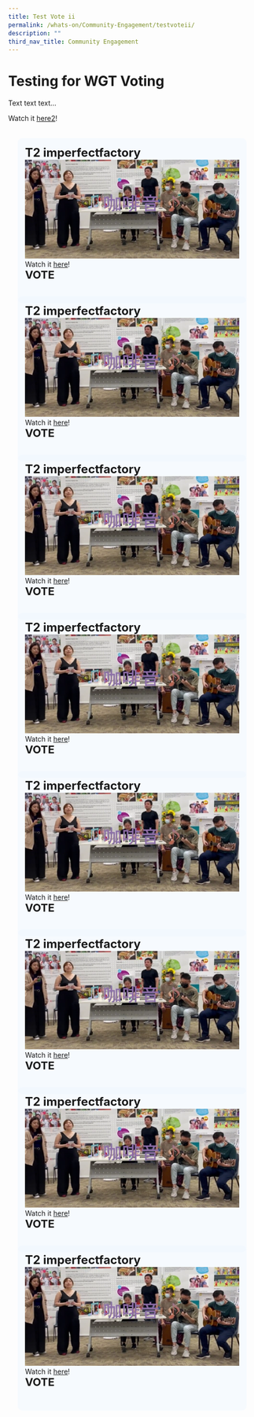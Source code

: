```yaml
---
title: Test Vote ii
permalink: /whats-on/Community-Engagement/testvoteii/
description: ""
third_nav_title: Community Engagement
---
```

# Testing for WGT Voting
Text text text...

<div>
Watch it <a href="https://www.instagram.com/p/CgIYDqPh8xT/">here2</a>!</div>

<ul style="display: grid; grid-template-columns: repeat(auto-fit, minmax(228px, 1fr)); gap: 1rem; margin: 2rem 2vw; padding: 0; list-style-type: none;">
<li>
				 <div style="position: relative; display: block; height: 100%;  overflow: hidden; text-decoration: none; background-color:hsla(208, 100%, 97%, .5); padding: 15px; border-radius: 10px;">
				 <span style="font-size: 24px; font-weight: bold; font-color: pink;">T2 imperfectfactory</span>
					 <img style="height:auto;width:auto;" src="/images/WGT23/TT/T2.png">
Watch it <a href="https://www.instagram.com/p/CgI8ziFsfZB/" target=”_blank”>here</a>!<br>
	 <span style="font-size: 22px; font-weight: bold; font-color: pink;">VOTE</span>
				 </div>
	</li>
<li>
				 <div style="position: relative; display: block; height: 100%;  overflow: hidden; text-decoration: none; background-color:hsla(208, 100%, 97%, .5); padding: 15px; border-radius: 10px;">
				 <span style="font-size: 24px; font-weight: bold; font-color: pink;">T2 imperfectfactory</span>
					 <img style="height:auto;width:auto;" src="/images/WGT23/TT/T2.png">
Watch it <a href="https://www.instagram.com/p/CgI8ziFsfZB/" target=”_blank”>here</a>!<br>
	 <span style="font-size: 22px; font-weight: bold; font-color: pink;">VOTE</span>
				 </div>
	</li>
<li>
				 <div style="position: relative; display: block; height: 100%;  overflow: hidden; text-decoration: none; background-color:hsla(208, 100%, 97%, .5); padding: 15px; border-radius: 10px;">
				 <span style="font-size: 24px; font-weight: bold; font-color: pink;">T2 imperfectfactory</span>
					 <img style="height:auto;width:auto;" src="/images/WGT23/TT/T2.png">
Watch it <a href="https://www.instagram.com/p/CgI8ziFsfZB/" target=”_blank”>here</a>!<br>
	 <span style="font-size: 22px; font-weight: bold; font-color: pink;">VOTE</span>
				 </div>
	</li>
<li>
				 <div style="position: relative; display: block; height: 100%;  overflow: hidden; text-decoration: none; background-color:hsla(208, 100%, 97%, .5); padding: 15px; border-radius: 10px;">
				 <span style="font-size: 24px; font-weight: bold; font-color: pink;">T2 imperfectfactory</span>
					 <img style="height:auto;width:auto;" src="/images/WGT23/TT/T2.png">
Watch it <a href="https://www.instagram.com/p/CgI8ziFsfZB/" target=”_blank”>here</a>!<br>
	 <span style="font-size: 22px; font-weight: bold; font-color: pink;">VOTE</span>
				 </div>
	</li>
<li>
				 <div style="position: relative; display: block; height: 100%;  overflow: hidden; text-decoration: none; background-color:hsla(208, 100%, 97%, .5); padding: 15px; border-radius: 10px;">
				 <span style="font-size: 24px; font-weight: bold; font-color: pink;">T2 imperfectfactory</span>
					 <img style="height:auto;width:auto;" src="/images/WGT23/TT/T2.png">
Watch it <a href="https://www.instagram.com/p/CgI8ziFsfZB/" target=”_blank”>here</a>!<br>
	 <span style="font-size: 22px; font-weight: bold; font-color: pink;">VOTE</span>
				 </div>
	</li>
<li>
				 <div style="position: relative; display: block; height: 100%;  overflow: hidden; text-decoration: none; background-color:hsla(208, 100%, 97%, .5); padding: 15px; border-radius: 10px;">
				 <span style="font-size: 24px; font-weight: bold; font-color: pink;">T2 imperfectfactory</span>
					 <img style="height:auto;width:auto;" src="/images/WGT23/TT/T2.png">
Watch it <a href="https://www.instagram.com/p/CgI8ziFsfZB/" target=”_blank”>here</a>!<br>
	 <span style="font-size: 22px; font-weight: bold; font-color: pink;">VOTE</span>
				 </div>
	</li>
<li>
				 <div style="position: relative; display: block; height: 100%;  overflow: hidden; text-decoration: none; background-color:hsla(208, 100%, 97%, .5); padding: 15px; border-radius: 10px;">
				 <span style="font-size: 24px; font-weight: bold; font-color: pink;">T2 imperfectfactory</span>
					 <img style="height:auto;width:auto;" src="/images/WGT23/TT/T2.png">
Watch it <a href="https://www.instagram.com/p/CgI8ziFsfZB/" target=”_blank”>here</a>!<br>
	 <span style="font-size: 22px; font-weight: bold; font-color: pink;">VOTE</span>
				 </div>
	</li>
<li>
				 <div style="position: relative; display: block; height: 100%;  overflow: hidden; text-decoration: none; background-color:hsla(208, 100%, 97%, .5); padding: 15px; border-radius: 10px;">
				 <span style="font-size: 24px; font-weight: bold; font-color: pink;">T2 imperfectfactory</span>
					 <img style="height:auto;width:auto;" src="/images/WGT23/TT/T2.png">
Watch it <a href="https://www.instagram.com/p/CgI8ziFsfZB/" target=”_blank”>here</a>!<br>
	 <span style="font-size: 22px; font-weight: bold; font-color: pink;">VOTE</span>
				 </div>
	</li>
